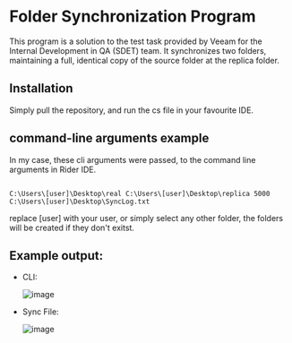 # Folder Synchronization Program
This program is a solution to the test task provided by Veeam for the Internal Development in QA (SDET) team. 
It synchronizes two folders, maintaining a full, identical copy of the source folder at the replica folder.

## Installation
Simply pull the repository, and run the cs file in your favourite IDE.

## command-line arguments example
In my case, these cli arguments were passed, to the command line arguments in Rider IDE.
  ```

  C:\Users\[user]\Desktop\real C:\Users\[user]\Desktop\replica 5000 C:\Users\[user]\Desktop\SyncLog.txt

  ```
replace [user] with your user, or simply select any other folder, the folders will be created if they don't exitst.

## Example output: 
- CLI:
  
  ![image](https://github.com/rg-1708/veeam-qa-test-task/assets/52547857/fbc266d9-0b4b-44d1-a570-2b4b4d92a816)

- Sync File:
  
  ![image](https://github.com/rg-1708/veeam-qa-test-task/assets/52547857/b210823c-bd04-4fd5-836a-fe841c16a34a)
  
